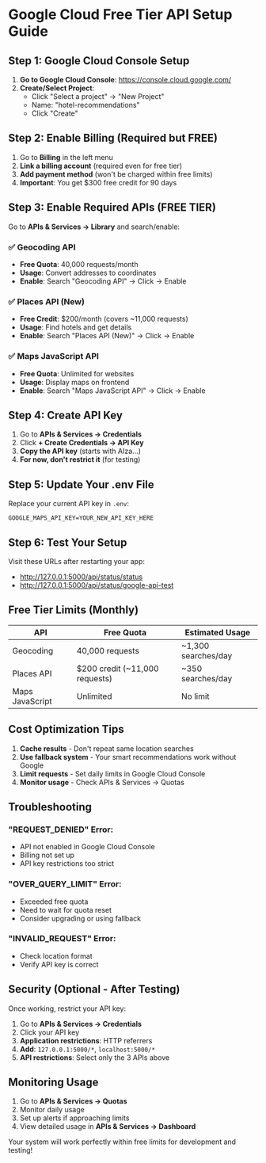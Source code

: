 # Google Cloud Free Tier API Setup Guide

## Step 1: Google Cloud Console Setup

1. **Go to Google Cloud Console**: https://console.cloud.google.com/
2. **Create/Select Project**:
   - Click "Select a project" → "New Project"
   - Name: "hotel-recommendations" 
   - Click "Create"

## Step 2: Enable Billing (Required but FREE)

1. Go to **Billing** in the left menu
2. **Link a billing account** (required even for free tier)
3. **Add payment method** (won't be charged within free limits)
4. **Important**: You get $300 free credit for 90 days

## Step 3: Enable Required APIs (FREE TIER)

Go to **APIs & Services → Library** and search/enable:

### ✅ **Geocoding API** 
- **Free Quota**: 40,000 requests/month
- **Usage**: Convert addresses to coordinates
- **Enable**: Search "Geocoding API" → Click → Enable

### ✅ **Places API (New)**
- **Free Credit**: $200/month (covers ~11,000 requests)
- **Usage**: Find hotels and get details
- **Enable**: Search "Places API (New)" → Click → Enable

### ✅ **Maps JavaScript API**
- **Free Quota**: Unlimited for websites
- **Usage**: Display maps on frontend
- **Enable**: Search "Maps JavaScript API" → Click → Enable

## Step 4: Create API Key

1. Go to **APIs & Services → Credentials**
2. Click **+ Create Credentials → API Key**
3. **Copy the API key** (starts with AIza...)
4. **For now, don't restrict it** (for testing)

## Step 5: Update Your .env File

Replace your current API key in `.env`:
```
GOOGLE_MAPS_API_KEY=YOUR_NEW_API_KEY_HERE
```

## Step 6: Test Your Setup

Visit these URLs after restarting your app:
- http://127.0.0.1:5000/api/status/status
- http://127.0.0.1:5000/api/status/google-api-test

## Free Tier Limits (Monthly)

| API | Free Quota | Estimated Usage |
|-----|------------|-----------------|
| Geocoding | 40,000 requests | ~1,300 searches/day |
| Places API | $200 credit (~11,000 requests) | ~350 searches/day |
| Maps JavaScript | Unlimited | No limit |

## Cost Optimization Tips

1. **Cache results** - Don't repeat same location searches
2. **Use fallback system** - Your smart recommendations work without Google
3. **Limit requests** - Set daily limits in Google Cloud Console
4. **Monitor usage** - Check APIs & Services → Quotas

## Troubleshooting

### "REQUEST_DENIED" Error:
- API not enabled in Google Cloud Console
- Billing not set up
- API key restrictions too strict

### "OVER_QUERY_LIMIT" Error:
- Exceeded free quota
- Need to wait for quota reset
- Consider upgrading or using fallback

### "INVALID_REQUEST" Error:
- Check location format
- Verify API key is correct

## Security (Optional - After Testing)

Once working, restrict your API key:
1. Go to **APIs & Services → Credentials**
2. Click your API key
3. **Application restrictions**: HTTP referrers
4. **Add**: `127.0.0.1:5000/*`, `localhost:5000/*`
5. **API restrictions**: Select only the 3 APIs above

## Monitoring Usage

1. Go to **APIs & Services → Quotas**
2. Monitor daily usage
3. Set up alerts if approaching limits
4. View detailed usage in **APIs & Services → Dashboard**

Your system will work perfectly within free limits for development and testing!

